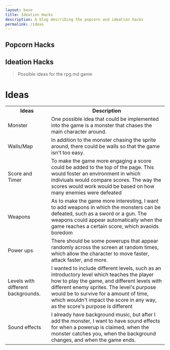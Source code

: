 ```yaml
---
layout: base
title: Ideation Hacks
description: A blog describing the popcorn and ideation hacks
permalink: /ideas
---
```


## Popcorn Hacks

## Ideation Hacks
> Possible ideas for the rpg.md game

<h1>Ideas</h1>

<table>
    <tr>
        <th>Ideas</th>
        <th>Description</th>
    </tr>
    <tr>
        <td>Monster</td>
        <td>One possible idea that could be implemented into the game is a monster that chases the main character around.</td>
    </tr>
    <tr>
        <td>Walls/Map</td>
        <td>In addition to the monster chasing the sprite around, there could be walls so that the game isn't too easy.</td>
    </tr>
    <tr>
        <td>Score and Timer</td>
        <td>To make the game more engaging a score could be added to the top of the page. This would foster an environment in which indiviuals would compare scores. The way the scores would work would be based on how many enemies were defeated</td>
    </tr>
    <tr>
        <td> Weapons </td>
        <td> As to make the game more interesting, I want to add weapons in which the monsters can be defeated, such as a sword or a gun. The weapons could appear automatically when the game reaches a certain score, which avaoids boredom </td>
    </tr> 
    <tr>
        <td> Power ups</td>
        <td> There should be some powerups that appear randomly across the screen at random times, which allow the character to move faster, attack faster, and more.</td>
    <tr>
        <td> Levels with different backgrounds. </td>
        <td> I wanted to include different levels, such as an introductory level which teaches the player how to play the game, and different levels with different enemy sprites. The level's purpose would be to survive for a amount of time, which wouldn't impact the score in any way, as the score's purpose is different
    </tr>
        <td>Sound effects</td>
        <td>I already have background music, but after I add the monster, I want to have sound effects for when a powerup is claimed, when the monster catches you, when the background changes, and when the game ends.</td>
    </tr>
</table>
